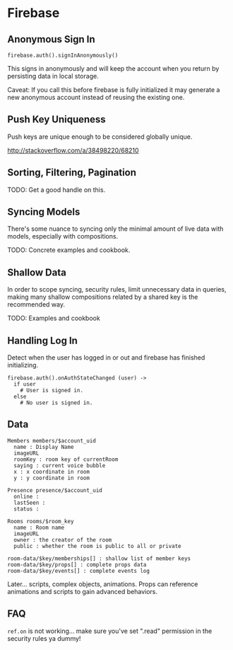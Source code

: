 Firebase
========

Anonymous Sign In
-----------------

    firebase.auth().signInAnonymously()

This signs in anonymously and will keep the account when you return by
persisting data in local storage.

Caveat: If you call this before firebase is fully initialized it may generate a
new anonymous account instead of reusing the existing one.

Push Key Uniqueness
-------------------

Push keys are unique enough to be considered globally unique.

http://stackoverflow.com/a/38498220/68210

Sorting, Filtering, Pagination
------------------------------

TODO: Get a good handle on this.

Syncing Models
--------------

There's some nuance to syncing only the minimal amount of live data with models,
especially with compositions.

TODO: Concrete examples and cookbook.

Shallow Data
------------

In order to scope syncing, security rules, limit unnecessary data in queries,
making many shallow compositions related by a shared key is the recommended way.

TODO: Examples and cookbook


Handling Log In
---------------

Detect when the user has logged in or out and firebase has finished initializing.

    firebase.auth().onAuthStateChanged (user) ->
      if user
        # User is signed in.
      else
        # No user is signed in.

Data
----

    Members members/$account_uid
      name : Display Name
      imageURL
      roomKey : room key of currentRoom
      saying : current voice bubble
      x : x coordinate in room
      y : y coordinate in room

    Presence presence/$account_uid
      online :
      lastSeen :
      status :

    Rooms rooms/$room_key
      name : Room name
      imageURL
      owner : the creator of the room
      public : whether the room is public to all or private

    room-data/$key/memberships[] : shallow list of member keys
    room-data/$key/props[] : complete props data
    room-data/$key/events[] : complete events log

Later... scripts, complex objects, animations. Props can reference animations
and scripts to gain advanced behaviors.

FAQ
---

`ref.on` is not working... make sure you've set ".read" permission in the
security rules ya dummy!